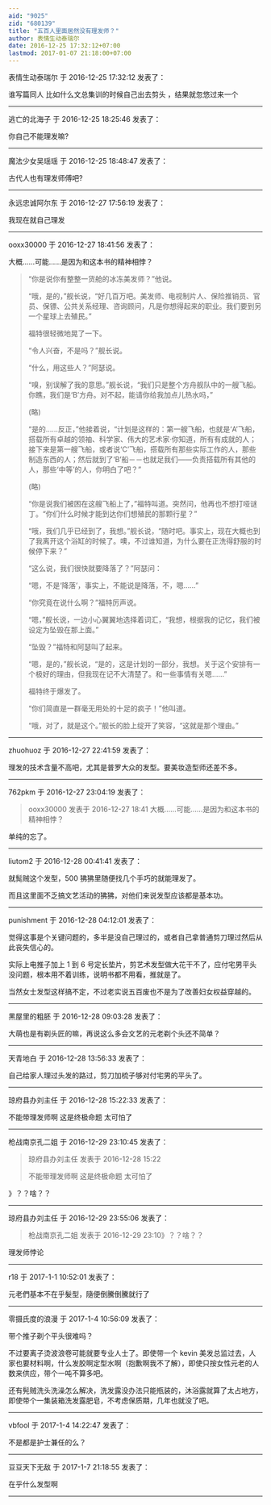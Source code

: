 ```yaml
---
aid: "9025"
zid: "680139"
title: "五百人里面居然没有理发师？"
author: 表情生动泰瑞尔
date: 2016-12-25 17:32:12+07:00
lastmod: 2017-01-07 21:18:00+07:00
---
```


表情生动泰瑞尔 于 2016-12-25 17:32:12 发表了：

谁写篇同人 比如什么文总集训的时候自己出去剪头 ，结果就忽悠过来一个

---

逃亡的北海子 于 2016-12-25 18:25:46 发表了：

你自己不能理发嘛?

---

魔法少女吴瑶瑶 于 2016-12-25 18:48:47 发表了：

古代人也有理发师傅吧?

---

永远忠诚阿尔东 于 2016-12-27 17:56:19 发表了：

我现在就自己理发

---

ooxx30000 于 2016-12-27 18:41:56 发表了：

大概……可能……是因为和这本书的精神相悖？

> “你是说你有整整一货舱的冰冻美发师？”他说。
>
> “哦，是的，”舰长说，“好几百万吧。美发师、电视制片人、保险推销员、官员、保镖、公共关系经理、咨询顾问，凡是你想得起来的职业。我们要到另一个星球上去殖民。”
>
> 福特很轻微地晃了一下。
>
> “令人兴奋，不是吗？”舰长说。
>
> “什么，用这些人？”阿瑟说。
>
> “嗅，别误解了我的意思。”舰长说，“我们只是整个方舟舰队中的一艘飞船。你瞧，我们是‘B’方舟。对不起，能请你给我加点儿热水吗，”
>
> (略)
>
> “是的……反正，”他接着说，“计划是这样的：第一艘飞船，也就是‘A’飞船，搭载所有卓越的领袖、科学家、伟大的艺术家·你知道，所有有成就的人；接下来是第一艘飞船，或者说‘C’飞船，搭载所有那些实际工作的人，那些制造东西的人；然后就到了‘B’船－－也就足我们——负责搭载所有其他的人，那些‘中等’的人，你明白了吧？”
>
> (略)
>
> “你是说我们被困在这艘飞船上了，”福特叫道。突然问，他再也不想打哑谜丁。“你们什么时候才能到达你们想殖民的那颗行星？”
>
> “哦，我们几乎已经到了，我想。”舰长说，“随时吧。事实上，现在大概也到了我离开这个浴缸的时候了。噢，不过谁知道，为什么要在正洗得舒服的时候停下来？”
>
> “这么说，我们很快就要降落了？”阿瑟问：
>
> “嗯，不是‘降落’，事实上，不能说是降落，不，嗯……”
>
> “你究竟在说什么啊？”福特厉声说。
>
> “嗯，”舰长说，一边小心翼翼地选择着词汇，“我想，根据我的记忆，我们被设定为坠毁在那上面。”
>
> “坠毁？”福特和阿瑟叫了起来。
>
> “嗯，是的，”舰长说，“是的，这是计划的一部分，我想。关于这个安排有一个极好的理由，但我现在记不大清楚了。和一些事情有关嗯……”
>
> 福特终于爆发了。
>
> “你们简直是一群毫无用处的十足的疯子！”他叫道。
>
> “哦，对了，就是这个。”舰长的脸上绽开了笑容，“这就是那个理由。”

---

zhuohuoz 于 2016-12-27 22:41:59 发表了：

理发的技术含量不高吧，尤其是普罗大众的发型。要美妆造型师还差不多。

---

762pkm 于 2016-12-27 23:04:19 发表了：

> ooxx30000 发表于 2016-12-27 18:41 大概……可能……是因为和这本书的精神相悖？

单纯的忘了。

---

liutom2 于 2016-12-28 00:41:41 发表了：

就髨贼这个发型，500 狒狒里随便找几个手巧的就能理发了。

而且这里面不乏搞文艺活动的狒狒，对他们来说发型应该都是基本功。

---

punishment 于 2016-12-28 04:12:01 发表了：

觉得这事是个关键问题的，多半是没自己理过的，或者自己拿普通剪刀理过然后从此丧失信心的。

实际上电推子加上 1 到 6 号定长垫片，剪艺术发型做大花干不了，应付宅男平头没问题，根本用不着训练，说明书都不用看，推就是了。

当然女士发型这样搞不定，不过老实说五百废也不是为了改善妇女权益穿越的。

---

黑屋里的粗胚 于 2016-12-28 09:03:28 发表了：

大萌也是有剃头匠的嘛，再说这么多会文艺的元老剃个头还不简单？

---

天青地白 于 2016-12-28 13:56:33 发表了：

自己给家人理过头发的路过，剪刀加梳子够对付宅男的平头了。

---

琼府县办刘主任 于 2016-12-28 15:22:33 发表了：

不能带理发师啊 这是终极命题 太可怕了

---

枪战南京孔二姐 于 2016-12-29 23:10:45 发表了：

> 琼府县办刘主任 发表于 2016-12-28 15:22
>
> 不能带理发师啊 这是终极命题 太可怕了

》？？啥？？

---

琼府县办刘主任 于 2016-12-29 23:55:06 发表了：

> 枪战南京孔二姐 发表于 2016-12-29 23:10》？？啥？？

理发师悖论

---

r18 于 2017-1-1 10:52:01 发表了：

元老們基本不在乎髮型，隨便倒騰倒騰就行了

---

零摄氏度的浪漫 于 2017-1-4 10:56:09 发表了：

带个推子剃个平头很难吗？

不过要离子烫波浪卷可能就要专业人士了。即使带一个 kevin 美发总监过去，人家也要材料啊，什么发胶啊定型水啊（抱歉啊我不了解），即使只按女性元老的人数来供应，带个一吨不算多吧。

还有髡贼洗头洗澡怎么解决，洗发露没办法只能瓶装的，沐浴露就算了太占地方，即使带个一集装箱洗发露肥皂，不考虑保质期，几年也就没了吧。

---

vbfool 于 2017-1-4 14:22:47 发表了：

不是都是护士兼任的么？

---

豆豆天下无敌 于 2017-1-7 21:18:55 发表了：

在乎什么发型啊

---
